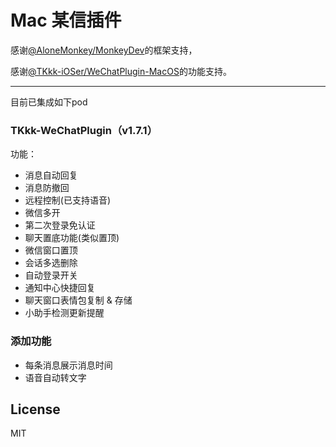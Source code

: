 # Mac 某信插件
感谢[@AloneMonkey/MonkeyDev](https://github.com/AloneMonkey/MonkeyDev)的框架支持，

感谢[@TKkk-iOSer/WeChatPlugin-MacOS](https://github.com/TKkk-iOSer/WeChatPlugin-MacOS)的功能支持。

<!--感谢[@Natoto/WeChatPlugin](https://github.com/Natoto/WeChatPlugin)的功能支持。-->

---

目前已集成如下pod

### TKkk-WeChatPlugin（v1.7.1）
功能：

* 消息自动回复
* 消息防撤回
* 远程控制(已支持语音)
* 微信多开
* 第二次登录免认证
* 聊天置底功能(类似置顶)
* 微信窗口置顶
* 会话多选删除
* 自动登录开关
* 通知中心快捷回复
* 聊天窗口表情包复制 & 存储
* 小助手检测更新提醒

<!--### Natoto-WeChatPlugin
功能：

* 朋友圈-->

### 添加功能
* 每条消息展示消息时间
* 语音自动转文字

## License
MIT